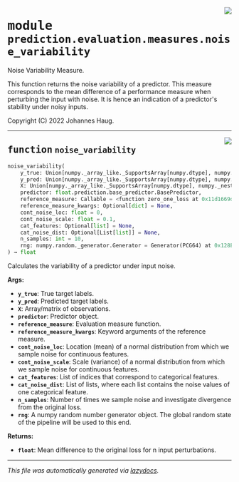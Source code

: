 <!-- markdownlint-disable -->

<a href="https://github.com/haugjo/float/tree/main/float/prediction/evaluation/measures/noise_variability.py#L0"><img align="right" style="float:right;" src="https://img.shields.io/badge/-source-cccccc?style=flat-square"></a>

# <kbd>module</kbd> `prediction.evaluation.measures.noise_variability`
Noise Variability Measure. 

This function returns the noise variability of a predictor. This measure corresponds to the mean difference of a performance measure when perturbing the input with noise. It is hence an indication of a predictor's stability under noisy inputs. 

Copyright (C) 2022 Johannes Haug. 


---

<a href="https://github.com/haugjo/float/tree/main/float/prediction/evaluation/measures/noise_variability.py#L19"><img align="right" style="float:right;" src="https://img.shields.io/badge/-source-cccccc?style=flat-square"></a>

## <kbd>function</kbd> `noise_variability`

```python
noise_variability(
    y_true: Union[numpy._array_like._SupportsArray[numpy.dtype], numpy._nested_sequence._NestedSequence[numpy._array_like._SupportsArray[numpy.dtype]], bool, int, float, complex, str, bytes, numpy._nested_sequence._NestedSequence[Union[bool, int, float, complex, str, bytes]]],
    y_pred: Union[numpy._array_like._SupportsArray[numpy.dtype], numpy._nested_sequence._NestedSequence[numpy._array_like._SupportsArray[numpy.dtype]], bool, int, float, complex, str, bytes, numpy._nested_sequence._NestedSequence[Union[bool, int, float, complex, str, bytes]]],
    X: Union[numpy._array_like._SupportsArray[numpy.dtype], numpy._nested_sequence._NestedSequence[numpy._array_like._SupportsArray[numpy.dtype]], bool, int, float, complex, str, bytes, numpy._nested_sequence._NestedSequence[Union[bool, int, float, complex, str, bytes]]],
    predictor: float.prediction.base_predictor.BasePredictor,
    reference_measure: Callable = <function zero_one_loss at 0x11d1669d0>,
    reference_measure_kwargs: Optional[dict] = None,
    cont_noise_loc: float = 0,
    cont_noise_scale: float = 0.1,
    cat_features: Optional[list] = None,
    cat_noise_dist: Optional[List[list]] = None,
    n_samples: int = 10,
    rng: numpy.random._generator.Generator = Generator(PCG64) at 0x128EB4040
) → float
```

Calculates the variability of a predictor under input noise. 



**Args:**
 
 - <b>`y_true`</b>:  True target labels. 
 - <b>`y_pred`</b>:  Predicted target labels. 
 - <b>`X`</b>:  Array/matrix of observations. 
 - <b>`predictor`</b>:  Predictor object. 
 - <b>`reference_measure`</b>:  Evaluation measure function. 
 - <b>`reference_measure_kwargs`</b>:  Keyword arguments of the reference measure. 
 - <b>`cont_noise_loc`</b>:  Location (mean) of a normal distribution from which we sample noise for continuous features. 
 - <b>`cont_noise_scale`</b>:  Scale (variance) of a normal distribution from which we sample noise for continuous features. 
 - <b>`cat_features`</b>:  List of indices that correspond to categorical features. 
 - <b>`cat_noise_dist`</b>:  List of lists, where each list contains the noise values of one categorical feature. 
 - <b>`n_samples`</b>:  Number of times we sample noise and investigate divergence from the original loss. 
 - <b>`rng`</b>:  A numpy random number generator object. The global random state of the pipeline will be used to this end. 



**Returns:**
 
 - <b>`float`</b>:  Mean difference to the original loss for n input perturbations. 




---

_This file was automatically generated via [lazydocs](https://github.com/ml-tooling/lazydocs)._
